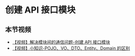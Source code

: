 # 创建 API 接口模块

## 本节视频

- [【视频】解决模块间的通信问题-创建 API 接口模块](https://www.bilibili.com/video/av26109230/)
- [【视频】小知识-POJO、VO、DTO、Entity、Domain 的区别](https://www.bilibili.com/video/av26109239/)